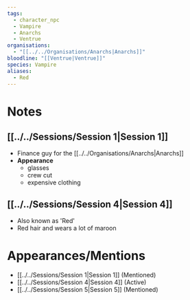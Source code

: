 ```yaml
---
tags:
  - character_npc
  - Vampire
  - Anarchs
  - Ventrue
organisations:
  - "[[../../Organisations/Anarchs|Anarchs]]"
bloodline: "[[Ventrue|Ventrue]]"
species: Vampire
aliases:
  - Red
---
```


# Notes
## [[../../Sessions/Session 1|Session 1]]
* Finance guy for the [[../../Organisations/Anarchs|Anarchs]]
* **Appearance**
	- glasses
	- crew cut
	- expensive clothing

## [[../../Sessions/Session 4|Session 4]]
- Also known as 'Red'
- Red hair and wears a lot of maroon

# Appearances/Mentions

- [[../../Sessions/Session 1|Session 1]] (Mentioned)
- [[../../Sessions/Session 4|Session 4]] (Active)
- [[../../Sessions/Session 5|Session 5]] (Mentioned)
